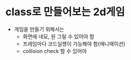 # class로 만들어보는 2d게임

- 게임을 만들기 위해서는
  - 화면에 네모, 원 그릴 수 있어야 함
  - 프레임마다 코드실행이 가능해야 함(애니매이션)
  - collision check 할 수 있어야
